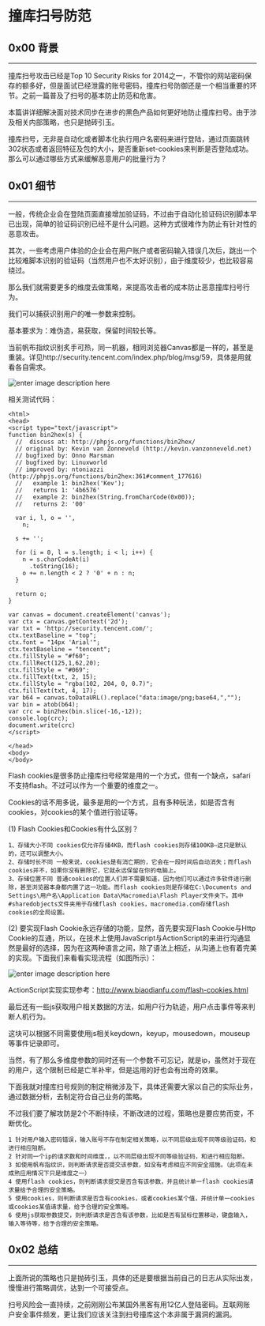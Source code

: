 # 撞库扫号防范

0x00 背景
-------

* * *

撞库扫号攻击已经是Top 10 Security Risks for 2014之一，不管你的网站密码保存的额多好，但是面试已经泄露的账号密码，撞库扫号防御还是一个相当重要的环节。之前一篇普及了扫号的基本防止防范和危害。

本篇讲详细解决面对技术同步在进步的黑色产品如何更好地防止撞库扫号。由于涉及相关内部策略，也只是抛砖引玉。

撞库扫号，无非是自动化或者脚本化执行用户名密码来进行登陆，通过页面跳转302状态或者返回特征及包的大小，是否重新set-cookies来判断是否登陆成功。 那么可以通过哪些方式来缓解恶意用户的批量行为？

0x01 细节
-------

* * *

一般，传统企业会在登陆页面直接增加验证码，不过由于自动化验证码识别脚本早已出现，简单的验证码识别已经不是什么问题。这种方式很难作为防止有针对性的恶意攻击。

其次，一些考虑用户体验的企业会在用户账户或者密码输入错误几次后，跳出一个比较难脚本识别的验证码（当然用户也不太好识别），由于维度较少，也比较容易绕过。

那么我们就需要更多的维度去做策略，来提高攻击者的成本防止恶意撞库扫号行为。

我们可以捕获识别用户的唯一参数来控制。

基本要求为：难伪造，易获取，保留时间较长等。

当前帆布指纹识别炙手可热，同一机器，相同浏览器Canvas都是一样的，甚至是重装。详见http://security.tencent.com/index.php/blog/msg/59，具体是用就看各自需求。

![enter image description here](http://drops.javaweb.org/uploads/images/937d106be43cb4a336b5bdc7289b3ed9d9e003ce.jpg)

相关测试代码：

```
<html>
<head>
<script type="text/javascript">
function bin2hex(s) {
  //  discuss at: http://phpjs.org/functions/bin2hex/
  // original by: Kevin van Zonneveld (http://kevin.vanzonneveld.net)
  // bugfixed by: Onno Marsman
  // bugfixed by: Linuxworld
  // improved by: ntoniazzi (http://phpjs.org/functions/bin2hex:361#comment_177616)
  //   example 1: bin2hex('Kev');
  //   returns 1: '4b6576'
  //   example 2: bin2hex(String.fromCharCode(0x00));
  //   returns 2: '00'

  var i, l, o = '',
    n;

  s += '';

  for (i = 0, l = s.length; i < l; i++) {
    n = s.charCodeAt(i)
      .toString(16);
    o += n.length < 2 ? '0' + n : n;
  }

  return o;
}

var canvas = document.createElement('canvas');
var ctx = canvas.getContext('2d');
var txt = 'http://security.tencent.com/';
ctx.textBaseline = "top";
ctx.font = "14px 'Arial'";
ctx.textBaseline = "tencent";
ctx.fillStyle = "#f60";
ctx.fillRect(125,1,62,20);
ctx.fillStyle = "#069";
ctx.fillText(txt, 2, 15);
ctx.fillStyle = "rgba(102, 204, 0, 0.7)";
ctx.fillText(txt, 4, 17);
var b64 = canvas.toDataURL().replace("data:image/png;base64,","");
var bin = atob(b64);
var crc = bin2hex(bin.slice(-16,-12));
console.log(crc);
document.write(crc)
</script>

</head>
<body>
</body>

```

Flash cookies是很多防止撞库扫号经常是用的一个方式，但有一个缺点，safari不支持flash。不过可以作为一个重要的维度之一。

Cookies的话不用多说，最多是用的一个方式，且有多种玩法，如是否含有cookies，对cookies的某个值进行验证等。

(1) Flash Cookies和Cookies有什么区别？

```
1、存储大小不同 cookies仅允许存储4KB，而flash cookies则存储100KB—这只是默认的，还可以调整大小。
2、存储时长不同 一般来说，cookies是有消亡期的，它会在一段时间后自动消失；而flash cookies并不，如果你没有删除它，它就永远保留在你的电脑上。
3、存储位置不同 普通cookies的位置人们并不需要知道，因为他们可以通过许多软件进行删除，甚至浏览器本身都内置了这一功能。而flash cookies则是存储在C:\Documents and Settings\用户名\Application Data\Macromedia\Flash Player文件夹下。其中#sharedobjects文件夹用于存储flash cookies，macromedia.com存储flash cookies的全局设置。

```

(2) 要实现Flash Cookie永远存储的功能，显然，首先要实现Flash Cookie与Http Cookie的互通，所以，在技术上使用JavaScript与ActionScript的来进行沟通显然是最好的选择，因为在这两种语言之间，除了语法上相近，从沟通上也有着完美的实现。下面我们来看看实现流程（如图所示）：

![enter image description here](http://drops.javaweb.org/uploads/images/e2c0116134077bb0e4aa7384860b1992d28ed660.jpg)

ActionScript实现实现参考：http://www.biaodianfu.com/flash-cookies.html

最后还有一些js获取用户相关数据的方法，如用户行为轨迹，用户点击事件等来判断人机行为。

这块可以根据不同需要使用js相关keydown，keyup，mousedown，mouseup等事件记录即可。

当然，有了那么多维度参数的同时还有一个参数不可忘记，就是ip，虽然对于现在的用户，这个限制已经是亡羊补牢，但是运用的好也会有出奇的效果。

下面我就对撞库扫号规则的制定稍微涉及下，具体还需要大家以自己的实际业务，通过数据分析，去制定符合自己业务的策略。

不过我们要了解攻防是2个不断持续，不断改进的过程，策略也是要应势而变，不断优化。

```
1 针对用户输入密码错误，输入账号不存在制定相关策略，以不同层级出现不同等级验证码，和进行相应阻断。
2 针对同一个ip的请求数和时间维度，，以不同层级出现不同等级验证码，和进行相应阻断。
3 如使用帆布指纹识，则判断请求是否提交该参数，如没有考虑相应不同安全措施。（此项在未成熟应用情况下只是维度之一）
4 使用flash cookies，则判断请求提交是否含有该参数，并且统计单一flash cookies请求量给予合理的安全策略。
5 使用cookies，则判断请求是否含有cookies，或者cookies某个值，并统计单一cookies或cookies某值请求量，给予合理的安全策略。
6 使用js获取参数提交，则判断请求是否含有该参数，比如是否有鼠标位置移动，键盘输入，输入等待等，给予合理的安全策略。

```

0x02 总结
-------

* * *

上面所说的策略也只是抛砖引玉，具体的还是要根据当前自己的日志从实际出发，慢慢进行策略调优，达到一个可接受点。

扫号风险会一直持续，之前刚刚公布某国外黑客有用12亿人登陆密码。互联网账户安全事件频发，更让我们应该关注到扫号撞库这个本非属于漏洞的漏洞。